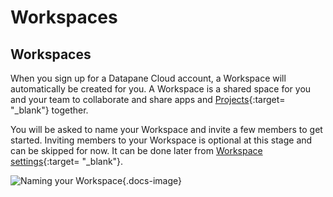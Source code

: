# Workspaces

## Workspaces

When you sign up for a Datapane Cloud account, a Workspace will automatically be created for you. A Workspace is a shared space for you and your team to collaborate and share apps and [Projects](../projects.md){:target= "\_blank"} together.

You will be asked to name your Workspace and invite a few members to get started. Inviting members to your Workspace is optional at this stage and can be skipped for now. It can be done later from [Workspace settings](../workspaces/workspace-settings.md){:target= "\_blank"}.

![Naming your Workspace](../../../img/tutorials/name-your-workspace.png){.docs-image}
